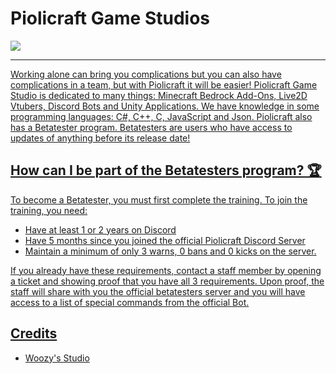 # Piolicraft Game Studios

<div>
  <a href="https://github.com/PiolicraftStudios"><img src="https://img.shields.io/badge/GitHub%20-%231DA1F2.svg?&style=for-the-badge&logo=GitHub&logoColor=white&color=grey">
</div>
  
---

Working alone can bring you complications but you can also have complications in a team, but with Piolicraft it will be easier! Piolicraft Game Studio is dedicated to many things: Minecraft Bedrock Add-Ons, Live2D Vtubers, Discord Bots and Unity Applications. We have knowledge in some programming languages: C#, C++, C, JavaScript and Json. Piolicraft also has a Betatester program. Betatesters are users who have access to updates of anything before its release date!
  
<h2>How can I be part of the Betatesters program? 🏆</h2>
To become a Betatester, you must first complete the training. To join the training, you need:
  
- Have at least 1 or 2 years on Discord
- Have 5 months since you joined the official Piolicraft Discord Server
- Maintain a minimum of only 3 warns, 0 bans and 0 kicks on the server.

If you already have these requirements, contact a staff member by opening a ticket and showing proof that you have all 3 requirements.
Upon proof, the staff will share with you the official betatesters server and you will have access to a list of special commands from the official Bot.



<h2>Credits</h2>
  
- [Woozy's Studio](https://www.youtube.com/@WoozyStudio)
